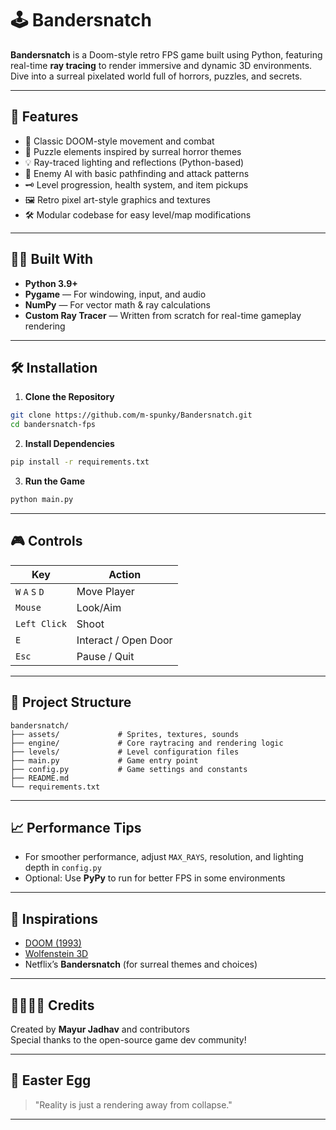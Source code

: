 # 🕹️ Bandersnatch

**Bandersnatch** is a Doom-style retro FPS game built using Python, featuring real-time **ray tracing** to render immersive and dynamic 3D environments. Dive into a surreal pixelated world full of horrors, puzzles, and secrets.

---

## 🚀 Features

- 🔫 Classic DOOM-style movement and combat  
- 🧠 Puzzle elements inspired by surreal horror themes  
- 💡 Ray-traced lighting and reflections (Python-based)  
- 🧟 Enemy AI with basic pathfinding and attack patterns  
- 🗝️ Level progression, health system, and item pickups  
- 🖼️ Retro pixel art-style graphics and textures  
- 🛠️ Modular codebase for easy level/map modifications  

---

## 🧑‍💻 Built With

- **Python 3.9+**
- **Pygame** — For windowing, input, and audio
- **NumPy** — For vector math & ray calculations
- **Custom Ray Tracer** — Written from scratch for real-time gameplay rendering

---

## 🛠️ Installation

1. **Clone the Repository**
```bash
git clone https://github.com/m-spunky/Bandersnatch.git
cd bandersnatch-fps
```

2. **Install Dependencies**
```bash
pip install -r requirements.txt
```

3. **Run the Game**
```bash
python main.py
```

---

## 🎮 Controls

| Key         | Action              |
|-------------|---------------------|
| `W` `A` `S` `D` | Move Player         |
| `Mouse`     | Look/Aim             |
| `Left Click`| Shoot                |
| `E`         | Interact / Open Door |
| `Esc`       | Pause / Quit         |

---

## 📂 Project Structure

```
bandersnatch/
├── assets/             # Sprites, textures, sounds
├── engine/             # Core raytracing and rendering logic
├── levels/             # Level configuration files
├── main.py             # Game entry point
├── config.py           # Game settings and constants
├── README.md
└── requirements.txt
```

---

## 📈 Performance Tips

- For smoother performance, adjust `MAX_RAYS`, resolution, and lighting depth in `config.py`
- Optional: Use **PyPy** to run for better FPS in some environments

---

## 🤯 Inspirations

- [DOOM (1993)](https://doomwiki.org)
- [Wolfenstein 3D](https://en.wikipedia.org/wiki/Wolfenstein_3D)
- Netflix’s **Bandersnatch** (for surreal themes and choices)

---

## 👨‍👩‍👧‍👦 Credits

Created by **Mayur Jadhav** and contributors  
Special thanks to the open-source game dev community!

---

## 🌌 Easter Egg

> "Reality is just a rendering away from collapse."

---
